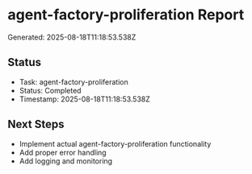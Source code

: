 # agent-factory-proliferation Report

Generated: 2025-08-18T11:18:53.538Z

## Status
- Task: agent-factory-proliferation
- Status: Completed
- Timestamp: 2025-08-18T11:18:53.538Z

## Next Steps
- Implement actual agent-factory-proliferation functionality
- Add proper error handling
- Add logging and monitoring
